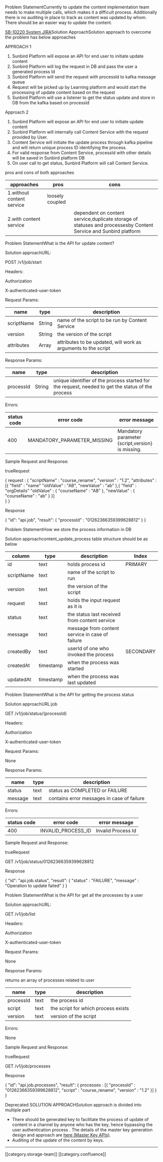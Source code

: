 Problem StatementCurrently to update the content implementation team needs to make multiple calls, which makes it a difficult process. Additionally there is no auditing in place to track as content was updated by whom. There should be an easier way to update the content.

[SB-10220 System JIRA](https:///browse/SB-10220)Solution ApproachSolution approach to overcome the problem has below approaches

APPROACH 1
1. Sunbird Platform will expose an API for end user to initiate update content
1. Sunbird Platform will log the request in DB and pass the user a generated process Id
1. Sunbird Platform will send the request with processId to kafka message queue
1. Request will be picked up by Learning platform and would start the processing of update content based on the request
1. Sunbird Platform will use a listener to get the status update and store in DB from the kafka based on processId

Approach 2
1. Sunbird Platform will expose an API for end user to initiate update content
1. Sunbird Platform will internally call Content Service with the request provided by User.
1. Content Service will initiate the update process through kafka pipeline and will return unique process ID identifying the process.
1. For valid response from Content Service, processId with other details will be saved in Sunbird platform DB
1. On user call to get status, Sunbird Platform will call Content Service. 



pros and cons of both approaches



| approaches  | pros | cons | 
|  --- |  --- |  --- | 
| 1.without content service | loosely coupled |  | 
| 2.with content service  |  | dependent on content service,duplicate storage of statuses and processesby Content Service and Sunbird platform | 

Problem StatementWhat is the API for update content?

Solution approachURL:

POST /v1/job/start

Headers:

Authorization

X-authenticated-user-token

Request Params:



| name | type  | description | 
|  --- |  --- |  --- | 
| scriptName | String | name of the script to be run by Content Service | 
| version | String | the version of the script | 
| attributes | Array | attributes to be updated, will work as arguments to the script | 

Response Params:



| name | type | description | 
|  --- |  --- |  --- | 
| processId | String | unique identifier of the process started for the request, needed to get the status of the process | 

Errors:



| status code | error code | error message | 
|  --- |  --- |  --- | 
| 400 | MANDATORY_PARAMETER_MISSING | Mandatory parameter {script,version} is missing. | 

Sample Request and Response:



trueRequest

{
	request : {
		"scriptName" : "course_rename",
		"version" : "1.2",
		"attributes" : \[{
			"field" : "name"
			"oldValue" : "AB",
			"newValue" : "ab"
		},{
			"field" : "orgDetails"
			"oldValue" : {
				"courseName" : "AB"
			},
			"newValue" : {
				"courseName" : "ab"
			}
		}]	
	}
}

Response

{
  "id": "api.job",
  "result": {
		"processId" : "01262366359399628812"
	}
}



Problem StatementHow we store the process information in DB

Solution approachcontent_update_process table structure should be as below



| column | type  | description | Index | 
|  --- |  --- |  --- |  --- | 
| id | text | holds process id | PRIMARY | 
| scriptName | text | name of the script to run |  | 
| version | text | the version of the script |  | 
| request | text | holds the input request as it is |  | 
| status | text | the status last received from content service |  | 
| message | text | message from content service in case of failure |  | 
| createdBy | text | userId of one who invoked the process | SECONDARY | 
| createdAt | timestamp | when the process was started |  | 
| updatedAt | timestamp | when the process was last updated |  | 



Problem StatementWhat is the API for getting the process status

Solution approachURL:job

GET /v1/job/status/{processId}

Headers:

Authorization

X-authenticated-user-token

Request Params:

None

Response Params:



| name | type | description | 
|  --- |  --- |  --- | 
| status | text | status as COMPLETED or FAILURE | 
| message | text | contains error messages in case of failure | 

Errors:



| status code | error code | error message | 
|  --- |  --- |  --- | 
| 400 | INVALID_PROCESS_ID | Invalid Process Id | 

Sample Request and Response:

trueRequest

GET /v1/job/status/01262366359399628812

Response

{
  "id": "api.job.status",
  "result": {
		"status" : "FAILURE",
		"message" : "Operation to update failed"
	}
}



Problem StatementWhat is the API for get all the processes by a user

Solution approachURL:

GET /v1/job/list

Headers:

Authorization

X-authenticated-user-token

Request Params:

None

Response Params:

returns an array of processes related to user



| name | type | description | 
|  --- |  --- |  --- | 
| processId | text | the process id | 
| script | text | the script for which process exists | 
| version | text | version of the script | 

Errors:

None

Sample Request and Response:



trueRequest

GET /v1/job/processes

Response

{
  "id": "api.job.processes",
  "result": {
		processes : \[{
			"processId" : "01262366359399628812",
			"script" : "course_rename",
			"version" : "1.2"
		}]
	}
}



Deprecated SOLUTION APPROACHSolution approach is divided into multiple part


* There should be generated key to facilitate the process of update of content in a channel by anyone who has the key, hence bypassing the user authentication process . The details of the master key generation design and approach are [here (Master Key APIs)](https://project-sunbird.atlassian.net/wiki/spaces/SBDES/pages/937394177/Master+Key+APIs).
* Auditing of the update of the content by keys.



*****

[[category.storage-team]] 
[[category.confluence]] 
